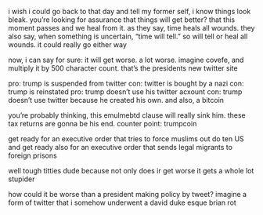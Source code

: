 
i wish i could go back to that day and tell my former self, i know things look bleak. you’re looking for assurance that things will get better? that this moment passes and we heal from it. as they say, time heals all wounds. they also say, when something is uncertain, “time will tell.” so will tell or  heal all wounds. it could really go either way 

now, i can say for sure: it will get worse. a lot worse. imagine covefe, and multiply it by 500 character count. that’s the presidents new twitter site 

pro: trump is suspended from twitter 
con: twitter is bought by a nazi 
con: trump is reinstated
pro: trump doesn’t use his twitter acxount
con: trump doesn’t use twitter because he created his own. and also, a bitcoin

you’re probably thinking, this emulmebtd clause will really sink him. these tax returns are gonna be his end. counter point: trumpcoin

get ready for an executive order that tries to force muslims out do ten US
and get ready also for an executive order that sends legal migrants to foreign prisons 


well tough titties dude because not only does ir get worse it gets a whole lot stupider 

how could it be worse than a president making policy by tweet? imagine a form of twitter that i somehow underwent a david duke esque brian rot 